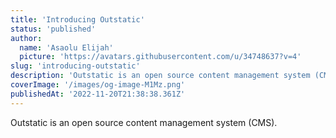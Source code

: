 ```yaml
---
title: 'Introducing Outstatic'
status: 'published'
author:
  name: 'Asaolu Elijah'
  picture: 'https://avatars.githubusercontent.com/u/34748637?v=4'
slug: 'introducing-outstatic'
description: 'Outstatic is an open source content management system (CMS).'
coverImage: '/images/og-image-M1Mz.png'
publishedAt: '2022-11-20T21:38:38.361Z'
---
```


Outstatic is an open source content management system (CMS).


